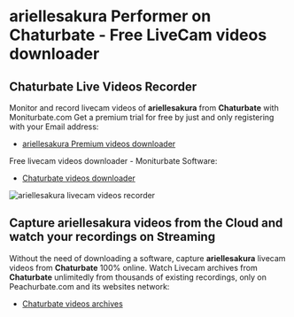 # ariellesakura Performer on Chaturbate - Free LiveCam videos downloader

## Chaturbate Live Videos Recorder

Monitor and record livecam videos of **ariellesakura** from **Chaturbate** with Moniturbate.com
Get a premium trial for free by just and only registering with your Email address:
* [ariellesakura Premium videos downloader](https://moniturbate.com/request-demo-licence-key.html)

Free livecam videos downloader - Moniturbate Software:
* [Chaturbate videos downloader](https://moniturbate.com/moniturbate-download-software.html)

![ariellesakura livecam videos recorder](https://peachurnet.com/templates/moniturbate-software.png)


## Capture ariellesakura videos from the Cloud and watch your recordings on Streaming

Without the need of downloading a software, capture **ariellesakura** livecam videos from **Chaturbate** 100% online.
Watch Livecam archives from **Chaturbate** unlimitedly from thousands of existing recordings, only on Peachurbate.com and its websites network:
* [Chaturbate videos archives](https://peachurnet.com/)